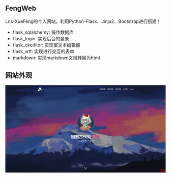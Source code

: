 ## FengWeb
Lns-XueFeng的个人网站，利用Python-Flask、Jinja2、Bootstrap进行搭建！
- flask_sqlalchemy: 操作数据库
- flask_login: 实现后台的登录
- flask_ckeditor: 实现富文本编辑器
- flask_wtf: 实现进行交互的表单
- markdown: 实现markdown文档转换为html


## 网站外观
<img src="./index.png">
